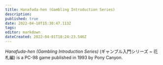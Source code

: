 ```yaml
---
title: Hanafuda-hen (Gambling Introduction Series)
description: 
published: true
date: 2022-04-10T15:30:47.113Z
tags: 
editor: markdown
dateCreated: 2022-04-01T18:24:23.546Z
---
```


_Hanafuda-hen (Gambling Introduction Series)_ (<span lang='ja'>ギャンブル入門シリーズ ~ 花札編</span>) is a PC-98 game published in 1993 by Pony Canyon.

